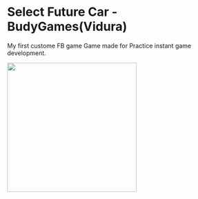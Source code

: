 # Select Future Car - BudyGames(Vidura)

My first custome FB game
Game made for Practice instant game development.

<img src="https://i.postimg.cc/zDhFmYtV/DSC-0001.jpg" width=300>
